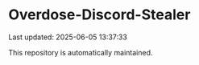 # Overdose-Discord-Stealer

Last updated: 2025-06-05 13:37:33

This repository is automatically maintained.
